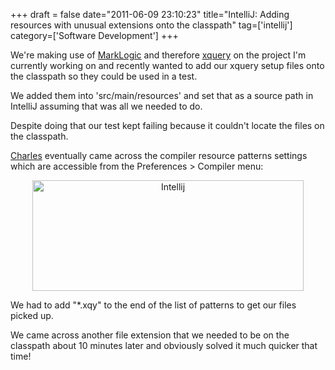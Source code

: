 +++
draft = false
date="2011-06-09 23:10:23"
title="IntelliJ: Adding resources with unusual extensions onto the classpath"
tag=['intellij']
category=['Software Development']
+++

We're making use of <a href="http://www.marklogic.com/">MarkLogic</a> and therefore <a href="http://www.w3schools.com/xquery/default.asp">xquery</a> on the project I'm currently working on and recently wanted to add our xquery setup files onto the classpath so they could be used in a test.

We added them into 'src/main/resources' and set that as a source path in IntelliJ assuming that was all we needed to do.

Despite doing that our test kept failing because it couldn't locate the files on the classpath.

<a href="http://www.linkedin.com/profile/view?id=8818047&authType=name&authToken=w9yv&locale=en_US&pvs=pp&trk=ppro_viewmore">Charles</a> eventually came across the compiler resource patterns settings which are accessible from the Preferences > Compiler menu:

<div align="center"><img src="{{<siteurl>}}/uploads/2011/06/intellij.jpg" alt="Intellij" border="0" width="434" height="177" /></div>

We had to add "*.xqy" to the end of the list of patterns to get our files picked up.

We came across another file extension that we needed to be on the classpath about 10 minutes later and obviously solved it much quicker that time!
